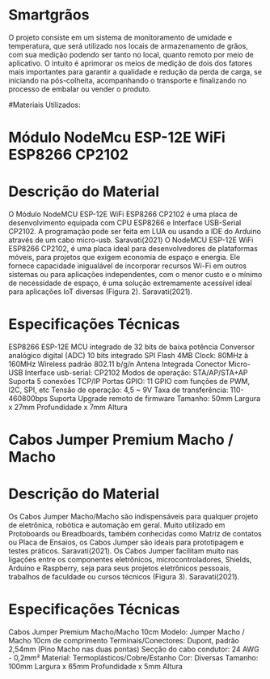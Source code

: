 # Smartgrãos

O projeto consiste em um sistema de monitoramento de umidade e temperatura, que será utilizado nos locais de armazenamento de grãos, com sua medição podendo ser tanto no local, quanto remoto por meio de aplicativo. O intuito é aprimorar os meios de medição de dois dos fatores mais importantes para garantir a qualidade e redução da perda de carga, se iniciando na pós-colheita, acompanhando o transporte e finalizando no processo de embalar ou vender o produto.

#Materiais Utilizados:

# Módulo NodeMcu ESP-12E WiFi ESP8266 CP2102

# Descrição do Material

O Módulo NodeMCU ESP-12E WiFi ESP8266 CP2102 é uma placa de desenvolvimento equipada com CPU ESP8266 e Interface USB-Serial CP2102. A programação pode ser feita em LUA ou usando a IDE do Arduino através de um cabo micro-usb. Saravati(2021)
    O NodeMCU ESP-12E WiFi ESP8266 CP2102, é uma placa ideal para desenvolvedores de plataformas móveis, para projetos que exigem economia de espaço e energia. Ele fornece capacidade inigualável de incorporar recursos Wi-Fi em outros sistemas ou para aplicações independentes, com o menor custo e o mínimo de necessidade de espaço, é uma solução extremamente acessível ideal para aplicações IoT diversas (Figura 2). Saravati(2021).

# Especificações Técnicas

ESP8266 ESP-12E
MCU integrado de 32 bits de baixa potência
Conversor analógico digital (ADC) 10 bits integrado
SPI Flash 4MB
Clock: 80MHz à 160MHz
Wireless padrão 802.11 b/g/n
Antena Integrada
Conector Micro-USB
Interface usb-serial: CP2102
Modos de operação: STA/AP/STA+AP
Suporta 5 conexões TCP/IP
Portas GPIO: 11
GPIO com funções de PWM, I2C, SPI, etc
Tensão de operação: 4,5 ~ 9V
Taxa de transferência: 110-460800bps
Suporta Upgrade remoto de firmware
Tamanho: 50mm Largura x 27mm Profundidade x 7mm Altura

# Cabos Jumper Premium Macho / Macho

# Descrição do Material
Os Cabos Jumper Macho/Macho são indispensáveis para qualquer projeto de eletrônica, robótica e automação em geral. Muito utilizado em Protoboards ou Breadboards, também conhecidas como Matriz de contatos ou Placa de Ensaios, os Cabos Jumper são ideais para prototipagem e testes práticos. Saravati(2021).
  Os Cabos Jumper facilitam muito nas ligações entre os componentes eletrônicos, microcontroladores, Shields, Arduino e Raspberry, seja para seus projetos eletrônicos pessoais, trabalhos de faculdade ou cursos técnicos (Figura 3). Saravati(2021).

# Especificações Técnicas

Cabos Jumper Premium Macho/Macho 10cm
Modelo: Jumper Macho / Macho
10cm de comprimento
Terminais/Conectores: Dupont, padrão 2,54mm (Pino Macho nas duas pontas)
Secção do cabo condutor: 24 AWG - 0,2mm²
Material: Termoplásticos/Cobre/Estanho
Cor: Diversas
Tamanho: 100mm Largura x 65mm Profundidade x 5mm Altura 

